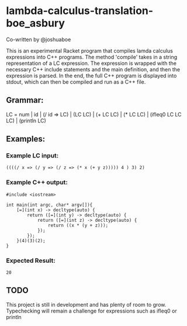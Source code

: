 # lambda-calculus-translation-boe_asbury
Co-written by @joshuaboe

This is an experimental Racket program that compiles lamda calculus expressions into C++ programs.
The method 'compile' takes in a string representation of a LC expression. The
expression is wrapped with the necessary C++ include statements and the main definition,
and then the expression is parsed. In the end, the full C++ program is displayed into
stdout, which can then be compiled and run as a C++ file.

## Grammar:

  LC	 	=	 	num
 	 	    |	 	id
 	    	|	 	(/ id => LC)
 	    	|	 	(LC LC)
 	     	|	 	(+ LC LC)
 	    	|	 	(* LC LC)
 	     	|	 	(ifleq0 LC LC LC)
 	    	|	 	(println LC)
            
## Examples:

### Example LC input: 
```
((((/ x => (/ y => (/ z => (* x (+ y z))))) 4 ) 3) 2)
```

### Example C++ output:
```
#include <iostream>

int main(int argc, char* argv[]){
    [=](int x) -> decltype(auto) {
        return ([=](int y) -> decltype(auto) {
            return ([=](int z) -> decltype(auto) {
                return ((x * (y + z)));
            });
        });
    }(4)(3)(2);
}
```

### Expected Result:
```
20
```

## TODO

This project is still in development and has plenty of room to grow.
Typechecking will remain a challenge for expressions such as ifleq0 or println


